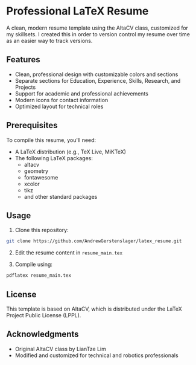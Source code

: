 # Professional LaTeX Resume

A clean, modern resume template using the AltaCV class, customized for my skillsets. I created this in order to version control my resume over time as an easier way to track versions.

## Features

- Clean, professional design with customizable colors and sections
- Separate sections for Education, Experience, Skills, Research, and Projects
- Support for academic and professional achievements
- Modern icons for contact information
- Optimized layout for technical roles

## Prerequisites

To compile this resume, you'll need:

- A LaTeX distribution (e.g., TeX Live, MiKTeX)
- The following LaTeX packages:
  - altacv
  - geometry
  - fontawesome
  - xcolor
  - tikz
  - and other standard packages

## Usage

1. Clone this repository:
```bash
git clone https://github.com/AndrewGerstenslager/latex_resume.git
```

2. Edit the resume content in `resume_main.tex`

3. Compile using:
```bash
pdflatex resume_main.tex
```

## License

This template is based on AltaCV, which is distributed under the LaTeX Project Public License (LPPL).

## Acknowledgments

- Original AltaCV class by LianTze Lim
- Modified and customized for technical and robotics professionals

